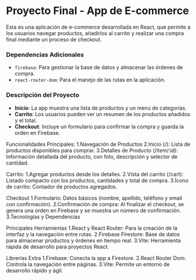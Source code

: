 # Proyecto Final - App de E-commerce

Esta es una aplicación de e-commerce desarrollada en React, que permite a los usuarios navegar productos, añadirlos al carrito y realizar una compra final mediante un proceso de checkout.

### Dependencias Adicionales
- `firebase`: Para gestionar la base de datos y almacenar las órdenes de compra.
- `react-router-dom`: Para el manejo de las rutas en la aplicación.

### Descripción del Proyecto
- **Inicio**: La app muestra una lista de productos y un menú de categorías.
- **Carrito**: Los usuarios pueden ver un resumen de los productos añadidos y el total.
- **Checkout**: Incluye un formulario para confirmar la compra y guarda la orden en Firebase.


Funcionalidades Principales:
1.Navegación de Productos
2.Inicio (/): Lista de productos disponibles para comprar.
3.Detalles de Producto (/item/:id): Información detallada del producto, con foto, descripción y selector de cantidad.


Carrito:
1.Agregar productos desde los detalles.
2.Vista del carrito (/cart): Listado compacto con los productos, cantidades y total de compra.
3.Ícono de carrito: Contador de productos agregados.


Checkout
1.Formulario: Datos básicos (nombre, apellido, teléfono y email con confirmación).
2.Confirmación de compra: Al finalizar el checkout, se genera una orden en Firebase y se muestra un número de confirmación.
3.Tecnologías y Dependencias

Principales Herramientas
1.React y React Router: Para la creación de la interfaz y la navegación entre rutas.
2.Firebase Firestore: Base de datos para almacenar productos y órdenes en tiempo real.
3.Vite: Herramienta rápida de desarrollo para proyectos React.

Librerías Extra
1.Firebase: Conecta la app a Firestore.
2.React Router Dom: Controla la navegación entre páginas.
3.Vite: Permite un entorno de desarrollo rápido y ágil.

